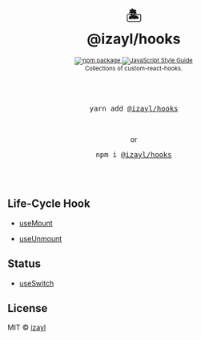 <div align="center">
  <h1>
    <br/>
    🏝
    <br />
    @izayl/hooks
    <br />
  </h1>
  <sup>
    <a href="https://www.npmjs.com/package/@izayl/hooks">
       <img src="https://img.shields.io/npm/v/@izayl/hooks.svg" alt="npm package" />
    </a>
    <a href="https://standardjs.com">
       <img src="https://img.shields.io/badge/code_style-standard-brightgreen.svg" alt="JavaScript Style Guide" />
    </a>
    <br />
    Collections of custom-react-hooks.
  </sup>
  <br />
  <br />
  <br />
  <br />
  <pre>yarn add <a href="https://www.npmjs.com/package/@izayl/hooks">@izayl/hooks</a></pre>
  <br />
  <p> or </p>
  <pre>npm i <a href="https://www.npmjs.com/package/@izayl/hooks">@izayl/hooks</a></pre>
  <br />
  <br />
</div>




## Life-Cycle Hook

- [useMount](https://github.com/izayl/hooks/blob/master/src/hooks/use-mount.ts)

- [useUnmount](https://github.com/izayl/hooks/blob/master/src/hooks/use-unmount.ts)


## Status

- [useSwitch](https://github.com/izayl/hooks/blob/master/src/hooks/use-switch.ts)



## License

MIT © [izayl](https://github.com/izayl)
